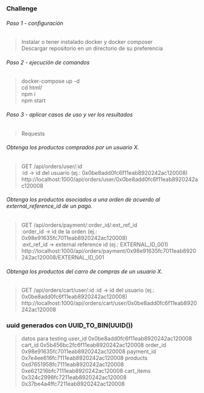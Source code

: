 ### Challenge


###### Paso 1 - configuración <br />
> Instalar o tener instalado docker y docker composer <br />
> Descargar repositorio en un directorio de su preferencia <br />


###### Paso 2 - ejecución de comandos <br />
> docker-compose up -d <br />
> cd html/ <br />
> npm i <br />
> npm start


###### Paso 3 - aplicar casos de uso y ver los resultados <br />
> Requests


###### Obtenga los productos comprados por un usuario X.
> GET /api/orders/user/:id <br />
> :id -> id del usuario (ej.: 0x0be8add0fc6f11eab8920242ac120008) <br />
> http://localhost:1000/api/orders/user/0x0be8add0fc6f11eab8920242ac120008 <br />

###### Obtenga los productos asociados a una orden de acuerdo al external_reference_id de un pago.
> GET /api/orders/payment/:order_id/:ext_ref_id <br />
> :order_id -> id de la orden (ej.: 0x98e91635fc7011eab8920242ac120008) <br />
> :ext_ref_id -> external reference id (ej.: EXTERNAL_ID_001) <br />
> http://localhost:1000/api/orders/payment/0x98e91635fc7011eab8920242ac120008/EXTERNAL_ID_001

###### Obtenga los productos del carro de compras de un usuario X.
> GET /api/orders/cart/user/:id
> :id -> id del usuario (ej.: 0x0be8add0fc6f11eab8920242ac120008) <br />
> http://localhost:1000/api/orders/cart/user/0x0be8add0fc6f11eab8920242ac120008








### uuid generados con UUID_TO_BIN(UUID())
> datos para testing
> user_id      0x0be8add0fc6f11eab8920242ac120008
> cart_id      0x5b456bc2fc6f11eab8920242ac120008
> order_id     0x98e91635fc7011eab8920242ac120008
> payment_id   0x7e4ee616fc7111eab8920242ac120008
> products
>    0xd7651958fc7111eab8920242ac120008
>    0xe621216bfc7111eab8920242ac120008
> cart_items
>    0x324c2998fc7211eab8920242ac120008
>    0x37be4a4ffc7211eab8920242ac120008

